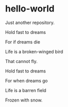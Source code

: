 # hello-world
Just another repository.

Hold fast to dreams

For if dreams die

Life is a broken-winged bird

That cannot fly.

Hold fast to dreams

For when dreams go

Life is a barren field

Frozen with snow.
